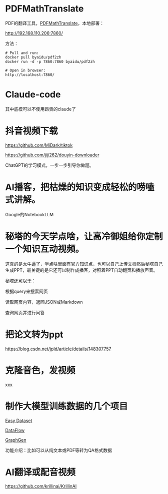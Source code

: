 # PDFMathTranslate

PDF的翻译工具，[PDFMathTranslate](https://github.com/Byaidu/PDFMathTranslate)，本地部署：

http://192.168.110.206:7860/



方法：

```shell
# Pull and run:
docker pull byaidu/pdf2zh
docker run -d -p 7860:7860 byaidu/pdf2zh

# Open in browser:
http://localhost:7860/

```



# Claude-code

其中底模可以不使用昂贵的claude了







# 抖音视频下载

https://github.com/MiDark/tiktok

https://github.com/jiji262/douyin-downloader







ChatGPT的学习模式，一步一步引导你做题。





# AI播客，把枯燥的知识变成轻松的唠嗑式讲解。

Google的NotebookLLM



# 秘塔的今天学点啥，让高冷御姐给你定制一个知识互动视频。

这真的是太牛逼了，学点啥里面有官方知识点，也可以自己上传文档然后秘塔自己生成PPT，最关键的是它还可以制作成播客，对照着PPT自动翻页和播放声音。



秘塔[还可以干](https://metaso.cn/search-api/playground)：

根据query来搜索网页

读取网页内容，返回JSON或Markdown

查询网页并进行问答



# 把论文转为ppt

https://blog.csdn.net/jpld/article/details/148307757





# 克隆音色，发视频

xxx





# 制作大模型训练数据的几个项目

[Easy Dataset](https://github.com/ConardLi/easy-dataset/blob/main/README.zh-CN.md)

[DataFlow](https://github.com/OpenDCAI/DataFlow/blob/main/README-zh.md)

[GraphGen](https://github.com/open-sciencelab/GraphGen/blob/main/README_ZH.md)

功能介绍：比如可以从纯文本或PDF等转为QA格式数据



# AI翻译或配音视频

https://github.com/krillinai/KrillinAI
